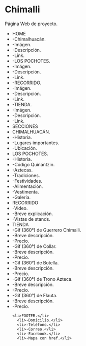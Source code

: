 # Chimalli
Página Web de proyecto.
<html>
<ul>
<li>HOME</li>
<li>-Chimalhuacán.</li>
  <li>-Imágen.</li>
  <li>-Descripción.</li>
  <li>-Link.</li>
<li>-LOS POCHOTES.</li>
  <li>-Imágen.</li>
  <li>-Descripción.</li>
  <li>-Link.</li>
<li>-RECORRIDO.</li>
  <li>-Imágen.</li>
  <li>-Descripción.</li>
  <li>-Link.</li>
<li>-TIENDA.</li>
  <li>-Imágen.</li>
  <li>-Descripción.</li>
  <li>-Link.</li>

<li>SECCIONES</li>
  <li>CHIMALHUACÁN.</li>
    <li>-Historia.</li>
    <li>-Lugares importantes.</li>
    <li>-Ubicación.</li>

  <li>LOS POCHOTES.</li>
  <li>-Historia.</li>
      <li>-Código Quinántzin.</li>
  <li>-Aztecas.</li>
    <li>-Tradiciones.</li>
    <li>-Festividades.</li>
    <li>-Alimentación.</li>
    <li>-Vestimenta.</li>
  <li>-Galería.</li>

  <li>RECORRIDO</li>
  <li>-Video.</li>
  <li>-Breve explicación.</li>
  <li>-Vistas de stands.</li>

  <li>TIENDA</li>
  <li>-Gif (360°) de Guerrero Chimalli.</li>
      <li>-Breve descripción.</li>
      <li>-Precio.</li>
  <li>-Gif (360°) de Collar.</li>
      <li>-Breve descripción.</li>
      <li>-Precio.</li>
  <li>-Gif (360°) de Botella.</li>
      <li>-Breve descripción.</li>
      <li>-Precio.</li>
  <li>-Gif (360°) de Trono Azteca.</li>
      <li>-Breve descripción.</li>
      <li>-Precio.</li>
  <li>-Gif (360°) de Flauta.</li>
      <li>-Breve descripción.</li>
      <li>-Precio.</li>

    <li>FOOTER.</li>
      <li>-Domicilio.</li>
      <li>-Teléfono.</li>
      <li>-Correo.</li>
      <li>-Facebook.</li>
      <li>-Mapa con href.</li>
</ul>
</html>
